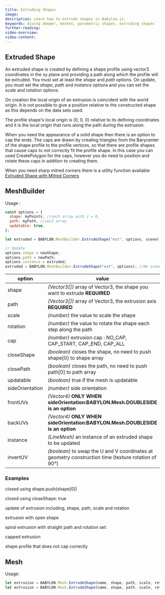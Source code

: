 ```yaml
---
title: Extruding Shapes
image:
description: Learn how to extrude shapes in Babylon.js.
keywords: diving deeper, meshes, parametric shapes, extruding shapes
further-reading:
video-overview:
video-content:
---
```


## Extruded Shape

An extruded shape is created by defining a shape profile using vector3 coordinates in the xy plane and providing a path along which the profile will be extruded. You must set at least the _shape_ and _path_ options. On update, you must set the _shape_, _path_ and _instance_ options and you can set the _scale_ and _rotation_ options.

On creation the local origin of an extrusion is coincident with the world origin. It is not possible to give a position relative to the constructed shape as this depends on the data sets used.

The profile shape's local origin is (0, 0, 0) relative to its defining coordinates and it is the local origin that runs along the path during the extrusion.

When you need the appearance of a solid shape then there is an option to cap the ends. The caps are drawn by creating triangles from the Barycenter of the shape profile to the profile vertices, so that there are profile shapes that cause caps to not correctly fit the profile shape. In this case you can used CreatePolygon for the caps, however you do need to position and rotate these caps in addition to creating them.

When you need sharp mitred corners there is a utility function available [Extruded Shape with Mitred Corners](/toolsAndResources/utilities/Mitred)

## MeshBuilder

Usage :

```javascript
const options = {
  shape: myPoints, //vec3 array with z = 0,
  path: myPath, //vec3 array
  updatable: true,
};

let extruded = BABYLON.MeshBuilder.ExtrudeShape("ext", options, scene); //scene is optional and defaults to the current scene

// Update
options.shape = newShape;
options.path = newPath;
options.instance = extruded;
extruded = BABYLON.MeshBuilder.ExtrudeShape("ext", options); //No scene parameter when using instance
```

| option          | value                                                                                               | default value     |
| --------------- | --------------------------------------------------------------------------------------------------- | ----------------- |
| shape           | _(Vector3[])_ array of Vector3, the shape you want to extrude **REQUIRED**                          |
| path            | _(Vector3[])_ array of Vector3, the extrusion axis **REQUIRED**                                     |
| scale           | _(number)_ the value to scale the shape                                                             | 1                 |
| rotation        | _(number)_ the value to rotate the shape each step along the path                                   | 0                 |
| cap             | _(number)_ extrusion cap : NO_CAP, CAP_START, CAP_END, CAP_ALL                                      | NO_CAP            |
| closeShape      | _(boolean)_ closes the shape, no need to push shape[0] to shape array                               | false             |
| closePath       | _(boolean)_ closes the path, no need to push path[0] to path array                                  | false             |
| updatable       | _(boolean)_ true if the mesh is updatable                                                           | false             |
| sideOrientation | _(number)_ side orientation                                                                         | DEFAULTSIDE       |
| frontUVs        | _(Vector4)_ **ONLY WHEN sideOrientation:BABYLON.Mesh.DOUBLESIDE is an option**                      | Vector4(0,0, 1,1) |
| backUVs         | _(Vector4)_ **ONLY WHEN sideOrientation:BABYLON.Mesh.DOUBLESIDE is an option**                      | Vector4(0,0, 1,1) |
| instance        | _(LineMesh)_ an instance of an extruded shape to be updated                                         | null              |
| invertUV        | _(boolean)_ to swap the U and V coordinates at geometry construction time (texture rotation of 90°) | false             |

### Examples

 <Playground id="#MR8LEL#2" title="Close Shape by Push" description="Closed shape extrusion."/>

closed using shape.push(shape[0])

<Playground id="#MR8LEL#738" title="CloseShape is True" description="Closed shape extrusion."/>

closed using closeShape: true

<Playground id="#MR8LEL#739" title="Updatable Extrusion" description="Updatable extrusion." isMain={true} category="Mesh"/>

update of extrusion including, shape, path, scale and rotation

<Playground id="#MR8LEL#4" title="Extrusion With Open Shape" description="Open shape extrusion."/>

extrusion with open shape

<Playground id="#MR8LEL#5" title="Spiral Extrusion" description="Simple example of spiral extrusion."/>

spiral extrusion with straight path and rotation set:

<Playground id="#MR8LEL#740" title="Capped Extrusion" description="Capped extrusion."/>

capped extrusion

 <Playground id="#MR8LEL#741" title="Incorrectly Capped Extrusion" description="Incorrectly capped extrusion."/>

shape profile that does not cap correctly

## Mesh

Usage:

```javascript
let extrusion = BABYLON.Mesh.ExtrudeShape(name, shape, path, scale, rotation, cap, scene);
let extrusion = BABYLON.Mesh.ExtrudeShape(name, shape, path, scale, rotation, cap, scene, updatable, sideOrientation, instance); //optional parameters after scene
```
